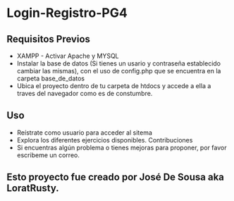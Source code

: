 # Login-Registro-PG4
## Requisitos Previos
 - XAMPP - Activar Apache y MYSQL
 - Instalar la base de datos (Si tienes un usario y contraseña establecido cambiar las mismas), con el uso de config.php que se encuentra en la carpeta base_de_datos
 - Ubica el proyecto dentro de tu carpeta de htdocs y accede a ella a traves del navegador como es de constumbre.

## Uso
 - Reístrate como usuario para acceder al sitema
 - Explora los diferentes ejercicios disponibles.
Contribuciones
 - Si encuentras algún problema o tienes mejoras para proponer, por favor escribeme un correo.

## Esto proyecto fue creado por José De Sousa aka LoratRusty.


